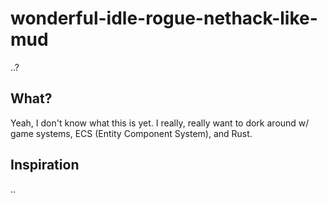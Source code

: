 # wonderful-idle-rogue-nethack-like-mud
..?

## What?

Yeah, I don't know what this is yet. I really, really want to dork around w/ game systems, ECS (Entity Component System), and Rust.

## Inspiration 

..